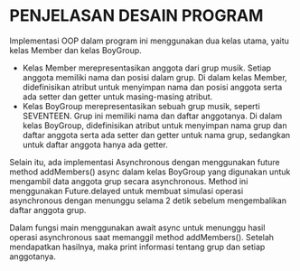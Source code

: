 # PENJELASAN DESAIN PROGRAM

Implementasi OOP dalam program ini menggunakan dua kelas utama, yaitu kelas Member dan kelas BoyGroup.

- Kelas Member merepresentasikan anggota dari grup musik. Setiap anggota memiliki nama dan posisi dalam grup. Di dalam kelas Member, didefinisikan atribut untuk menyimpan nama dan posisi anggota serta ada setter dan getter untuk masing-masing atribut.
- Kelas BoyGroup merepresentasikan sebuah grup musik, seperti SEVENTEEN. Grup ini memiliki nama dan daftar anggotanya. Di dalam kelas BoyGroup, didefinisikan atribut untuk menyimpan nama grup dan daftar anggota serta ada setter dan getter untuk nama grup, sedangkan untuk daftar anggota hanya ada getter.

Selain itu, ada implementasi Asynchronous dengan menggunakan future method addMembers() async dalam kelas BoyGroup yang digunakan untuk mengambil data anggota grup secara asynchronous. Method ini menggunakan Future.delayed untuk membuat simulasi operasi asynchronous dengan menunggu selama 2 detik sebelum mengembalikan daftar anggota grup. 

Dalam fungsi main menggunakan await async untuk menunggu hasil operasi asynchronous saat memanggil method addMembers(). Setelah mendapatkan hasilnya, maka print informasi tentang grup dan setiap anggotanya.
